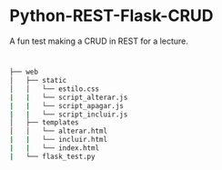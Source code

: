 # Python-REST-Flask-CRUD
A fun test making a CRUD in REST for a lecture.

#
 ``` bash
├── web
│   ├── static
│   │   └── estilo.css
|   |   └── script_alterar.js
|   |   └── script_apagar.js
|   |   └── script_incluir.js
│   ├── templates
│   │   └── alterar.html
|   |   └── incluir.html
|   |   └── index.html
|   └── flask_test.py
```
